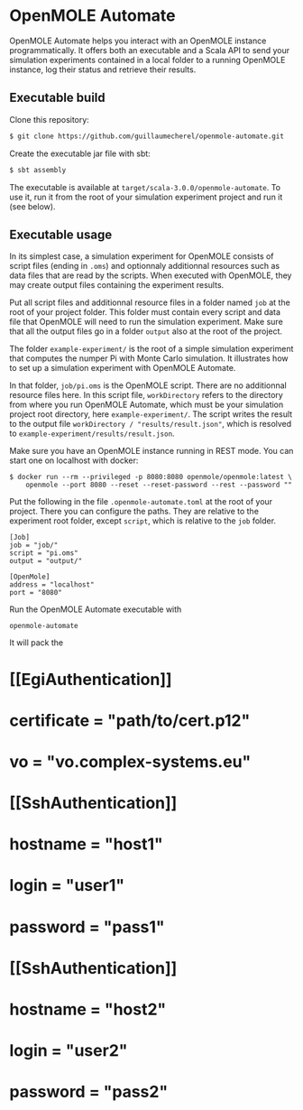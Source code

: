 # OpenMOLE Automate

OpenMOLE Automate helps you interact with an OpenMOLE instance programmatically.
It offers both an executable and a Scala API to send your simulation experiments
contained in a local folder to a running OpenMOLE instance, log their status and
retrieve their results.

## Executable build

Clone this repository:

```sh
$ git clone https://github.com/guillaumecherel/openmole-automate.git
```

Create the executable jar file with sbt:

```sh
$ sbt assembly
```

The executable is available at `target/scala-3.0.0/openmole-automate`. To use
it, run it from the root of your simulation experiment project and run it (see
below).




## Executable usage

In its simplest case, a simulation experiment for OpenMOLE consists of script
files (ending in `.oms`) and optionnaly additionnal resources such as data files
that are read by the scripts. When executed with OpenMOLE, they may create
output files containing the experiment results.

Put all script files and additionnal resource files in a folder named `job` at
the root of your project folder. This folder must contain every script and data
file that OpenMOLE will need to run the simulation experiment. Make sure that
all the output files go in a folder `output` also at the root of the project.

The folder `example-experiment/` is the root of a simple simulation experiment
that computes the numper Pi with Monte Carlo simulation. It illustrates how to
set up a simulation experiment with OpenMOLE Automate.

In that folder, `job/pi.oms` is the OpenMOLE script. There are no
additionnal resource files here. In this script file, `workDirectory` refers to
the directory from where you run OpenMOLE Automate, which must be your
simulation project root directory, here `example-experiment/`. The script
writes the result to the output file `workDirectory / "results/result.json"`,
which is resolved to `example-experiment/results/result.json`.

Make sure you have an OpenMOLE instance running in REST mode. You can start one
on localhost with docker:

```
$ docker run --rm --privileged -p 8080:8080 openmole/openmole:latest \
    openmole --port 8080 --reset --reset-password --rest --password ""
```

Put the following in the file `.openmole-automate.toml` at the root of your
project. There you can configure the paths. They are relative to the experiment
root folder, except `script`, which is relative to the `job` folder.

```
[Job]
job = "job/"
script = "pi.oms"
output = "output/"

[OpenMole]
address = "localhost"
port = "8080"
```

Run the OpenMOLE Automate executable with

```
openmole-automate
```

It will pack the 

# [[EgiAuthentication]]
# certificate = "path/to/cert.p12"
# vo = "vo.complex-systems.eu"

# [[SshAuthentication]]
# hostname = "host1"
# login = "user1"
# password = "pass1"

# [[SshAuthentication]]
# hostname = "host2"
# login = "user2"
# password = "pass2"
